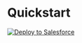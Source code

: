 # Quickstart

<a href="https://githubsfdeploy.herokuapp.com?owner=Fielo-Connectors&repo=fieloplt-fielocc&ref=master">
  <img alt="Deploy to Salesforce"
       src="https://raw.githubusercontent.com/afawcett/githubsfdeploy/master/deploy.png">
</a>
